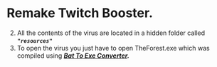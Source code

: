 # Remake Twitch Booster.
2. All the contents of the virus are located in a hidden folder called ***```"resources"```***
3. To open the virus you just have to open TheForest.exe which was compiled using ***[Bat To Exe Converter](https://bat-to-exe-converter-x64.fr.softonic.com/).***
